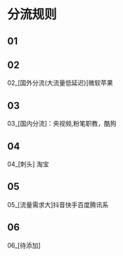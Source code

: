 # 分流规则

## 01
## 02
02_[国外分流(大流量低延迟)]微软苹果<br>
## 03
03_[国内分流]：央视频,粉笔职教，酷狗<br>
## 04
04_[刺头] 淘宝<br>
## 05
05_[流量需求大]抖音快手百度腾讯系<br>
## 06
06_[待添加]<br>
